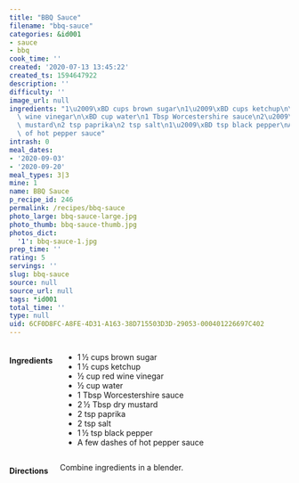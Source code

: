 ```yaml
---
title: "BBQ Sauce"
filename: "bbq-sauce"
categories: &id001
- sauce
- bbq
cook_time: ''
created: '2020-07-13 13:45:22'
created_ts: 1594647922
description: ''
difficulty: ''
image_url: null
ingredients: "1\u2009\xBD cups brown sugar\n1\u2009\xBD cups ketchup\n\xBD cup red\
  \ wine vinegar\n\xBD cup water\n1 Tbsp Worcestershire sauce\n2\u2009\xBD Tbsp dry\
  \ mustard\n2 tsp paprika\n2 tsp salt\n1\u2009\xBD tsp black pepper\nA few dashes\
  \ of hot pepper sauce"
intrash: 0
meal_dates:
- '2020-09-03'
- '2020-09-20'
meal_types: 3|3
mine: 1
name: BBQ Sauce
p_recipe_id: 246
permalink: /recipes/bbq-sauce
photo_large: bbq-sauce-large.jpg
photo_thumb: bbq-sauce-thumb.jpg
photos_dict:
  '1': bbq-sauce-1.jpg
prep_time: ''
rating: 5
servings: ''
slug: bbq-sauce
source: null
source_url: null
tags: *id001
total_time: ''
type: null
uid: 6CF0D8FC-A8FE-4D31-A163-38D715503D3D-29053-000401226697C402
---
```

<div class="large-8 medium-7 columns" id="writeup">	</div><!-- #writeup -->
</div><!-- #row-one -->
<div class="row" id="row-two">	<div class="medium-4 small-5 columns" id="ingredients"><h4>Ingredients</h4><div class="box box-ingredients content"><ul>
<li>1 ½ cups brown sugar</li>
<li>1 ½ cups ketchup</li>
<li>½ cup red wine vinegar</li>
<li>½ cup water</li>
<li>1 Tbsp Worcestershire sauce</li>
<li>2 ½ Tbsp dry mustard</li>
<li>2 tsp paprika</li>
<li>2 tsp salt</li>
<li>1 ½ tsp black pepper</li>
<li>A few dashes of hot pepper sauce</li>
</ul>
</div>	</div>	<div class="medium-6 small-7 columns" id="directions"><h4>Directions</h4><div class="box box-directions content"><p>Combine ingredients in a blender.</p>
</div>	</div>